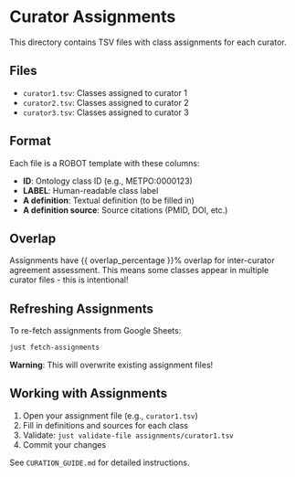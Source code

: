 # Curator Assignments

This directory contains TSV files with class assignments for each curator.

## Files

- `curator1.tsv`: Classes assigned to curator 1
- `curator2.tsv`: Classes assigned to curator 2
- `curator3.tsv`: Classes assigned to curator 3

## Format

Each file is a ROBOT template with these columns:
- **ID**: Ontology class ID (e.g., METPO:0000123)
- **LABEL**: Human-readable class label
- **A definition**: Textual definition (to be filled in)
- **A definition source**: Source citations (PMID, DOI, etc.)

## Overlap

Assignments have {{ overlap_percentage }}% overlap for inter-curator agreement assessment.
This means some classes appear in multiple curator files - this is intentional!

## Refreshing Assignments

To re-fetch assignments from Google Sheets:

```bash
just fetch-assignments
```

**Warning**: This will overwrite existing assignment files!

## Working with Assignments

1. Open your assignment file (e.g., `curator1.tsv`)
2. Fill in definitions and sources for each class
3. Validate: `just validate-file assignments/curator1.tsv`
4. Commit your changes

See `CURATION_GUIDE.md` for detailed instructions.

